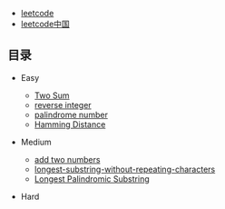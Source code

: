 - [leetcode](https://leetcode.com/)
- [leetcode中国](https://leetcode-cn.com/)

## 目录
- Easy
  - [Two Sum](./js/two-sum.js)
  - [reverse integer](./js/reverse-integer.js)
  - [palindrome number](./js/palindrome-number.js)
  - [Hamming Distance](./js/hamming-distance.js)
  
- Medium
  - [add two numbers](./js/add-two-numbers.js)
  - [longest-substring-without-repeating-characters](./js/longest-substring-without-repeating-characters.js)
  - [Longest Palindromic Substring](./js/Longest-Palindromic-Substring.js)
  
- Hard
